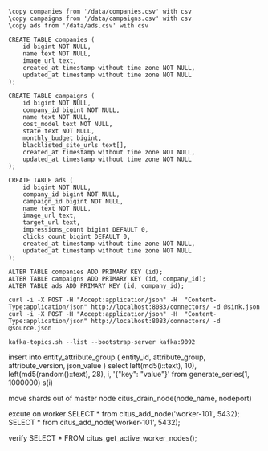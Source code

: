 ```
\copy companies from '/data/companies.csv' with csv
\copy campaigns from '/data/campaigns.csv' with csv
\copy ads from '/data/ads.csv' with csv
```

```
CREATE TABLE companies (
    id bigint NOT NULL,
    name text NOT NULL,
    image_url text,
    created_at timestamp without time zone NOT NULL,
    updated_at timestamp without time zone NOT NULL
);

CREATE TABLE campaigns (
    id bigint NOT NULL,
    company_id bigint NOT NULL,
    name text NOT NULL,
    cost_model text NOT NULL,
    state text NOT NULL,
    monthly_budget bigint,
    blacklisted_site_urls text[],
    created_at timestamp without time zone NOT NULL,
    updated_at timestamp without time zone NOT NULL
);

CREATE TABLE ads (
    id bigint NOT NULL,
    company_id bigint NOT NULL,
    campaign_id bigint NOT NULL,
    name text NOT NULL,
    image_url text,
    target_url text,
    impressions_count bigint DEFAULT 0,
    clicks_count bigint DEFAULT 0,
    created_at timestamp without time zone NOT NULL,
    updated_at timestamp without time zone NOT NULL
);
```

```
ALTER TABLE companies ADD PRIMARY KEY (id);
ALTER TABLE campaigns ADD PRIMARY KEY (id, company_id);
ALTER TABLE ads ADD PRIMARY KEY (id, company_id);
```

```
curl -i -X POST -H "Accept:application/json" -H  "Content-Type:application/json" http://localhost:8083/connectors/ -d @sink.json
curl -i -X POST -H "Accept:application/json" -H  "Content-Type:application/json" http://localhost:8083/connectors/ -d @source.json
```

```
kafka-topics.sh --list --bootstrap-server kafka:9092
```


insert into entity_attribute_group (
    entity_id, attribute_group, attribute_version, json_value
)
select
    left(md5(i::text), 10),
    left(md5(random()::text), 28),
    i,
    '{"key": "value"}'
from generate_series(1, 1000000) s(i)

move shards out of master node
citus_drain_node(node_name, nodeport)

excute on worker
SELECT * from citus_add_node('worker-101', 5432);
SELECT * from citus_add_node('worker-101', 5432);

verify
SELECT * FROM citus_get_active_worker_nodes();